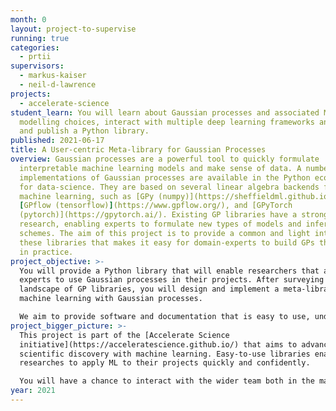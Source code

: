 ```yaml
---
month: 0
layout: project-to-supervise
running: true
categories:
  - prtii
supervisors:
  - markus-kaiser
  - neil-d-lawrence
projects:
  - accelerate-science
student_learn: You will learn about Gaussian processes and associated ML
  modelling choices, interact with multiple deep learning frameworks and develop
  and publish a Python library.
published: 2021-06-17
title: A User-centric Meta-library for Gaussian Processes
overview: Gaussian processes are a powerful tool to quickly formulate
  interpretable machine learning models and make sense of data. A number of
  implementations of Gaussian processes are available in the Python ecosystem
  for data-science. They are based on several linear algebra backends for
  machine learning, such as [GPy (numpy)](https://sheffieldml.github.io/GPy/),
  [GPflow (tensorflow)](https://www.gpflow.org/), and [GPyTorch
  (pytorch)](https://gpytorch.ai/). Existing GP libraries have a strong focus on
  research, enabling experts to formulate new types of models and inference
  schemes. The aim of this project is to provide a common and light interface to
  these libraries that makes it easy for domain-experts to build GPs that work
  in practice.
project_objective: >-
  You will provide a Python library that will enable researchers that are not ML
  experts to use Gaussian processes in their projects. After surveying the
  landscape of GP libraries, you will design and implement a meta-library for
  machine learning with Gaussian processes.

  We aim to provide software and documentation that is easy to use, understand and communicate.
project_bigger_picture: >-
  This project is part of the [Accelerate Science
  initiative](https://acceleratescience.github.io/) that aims to advance
  scientific discovery with machine learning. Easy-to-use libraries enable
  researches to apply ML to their projects quickly and confidently.

  You will have a chance to interact with the wider team both in the machine learning and broader scientific communities.
year: 2021
---
```

